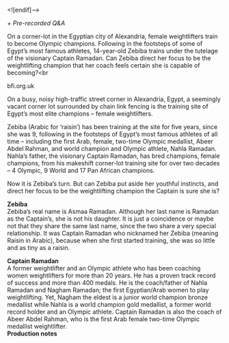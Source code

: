 <![endif]-->

_+ Pre-recorded Q&A_

On a corner-lot in the Egyptian city of Alexandria, female weightlifters train to become Olympic champions. Following in the footsteps of some of Egypt’s most famous athletes, 14-year-old Zebiba trains under the tutelage of the visionary Captain Ramadan. Can Zebiba direct her focus to be the weightlifting champion that her coach feels certain she is capable of becoming?<br

bfi.org.uk

On a busy, noisy high-traffic street corner in Alexandria, Egypt, a seemingly vacant corner lot surrounded by chain link fencing is the training site of Egypt’s most elite champions – female weightlifters.

Zebiba (Arabic for ‘raisin’) has been training at the site for five years, since she was 9, following in the footsteps of Egypt’s most famous athletes of all time – including the first Arab, female, two-time Olympic medallist, Abeer Abdel Rahman, and world champion and Olympic athlete, Nahla Ramadan. Nahla’s father, the visionary Captain Ramadan, has bred champions, female champions, from his makeshift corner-lot training site for over two decades – 4 Olympic, 9 World and 17 Pan African champions.

Now it is Zebiba’s turn. But can Zebiba put aside her youthful instincts, and direct her focus to be the weightlifting champion the Captain is sure she is?<br>

**Zebiba**<br>
Zebiba’s real name is Asmaa Ramadan. Although her last name is Ramadan as the Captain’s, she is not his daughter. It is just a coincidence or maybe not that they share the same last name, since the two share a very special relationship. It was Captain Ramadan who nicknamed her Zebiba (meaning Raisin in Arabic), because when she first started training, she was so little and as tiny as a raisin.<br>

**Captain Ramadan**<br>
A former weightlifter and an Olympic athlete who has been coaching women weightlifters for more than 20 years. He has a proven track record of success and more than 400 medals. He is the coach/father of Nahla Ramadan and Nagham Ramadan; the first Egyptian/Arab women to play weightlifting. Yet, Nagham the eldest is a junior world champion bronze medallist while Nahla is a world champion gold medallist, a former world record holder and an Olympic athlete. Captain Ramadan is also the coach of Abeer Abdel Rahman, who is the first Arab female two-time Olympic medallist weightlifter.<br>
**Production notes**
<!--stackedit_data:
eyJoaXN0b3J5IjpbLTQxNTg2NzY3NF19
-->